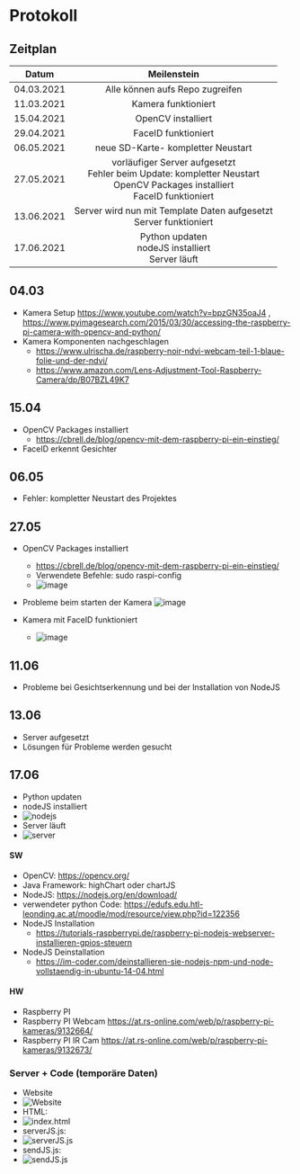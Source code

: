 # Protokoll

## Zeitplan
| Datum | Meilenstein |
| :-----------: | :-----------: |
| 04.03.2021    | Alle können aufs Repo zugreifen |
| 11.03.2021    | Kamera funktioniert|
| 15.04.2021    | OpenCV installiert|
| 29.04.2021    | FaceID funktioniert|
| 06.05.2021    | neue SD-Karte- kompletter Neustart|
| 27.05.2021    | vorläufiger Server aufgesetzt <br> Fehler beim Update: kompletter Neustart <br> OpenCV Packages installiert <br> FaceID funktioniert|
| 13.06.2021    | Server wird nun mit Template Daten aufgesetzt <br> Server funktioniert|
| 17.06.2021    | Python updaten <br>nodeJS installiert<br> Server läuft|

## 04.03
- Kamera Setup https://www.youtube.com/watch?v=bpzGN35oaJ4 , https://www.pyimagesearch.com/2015/03/30/accessing-the-raspberry-pi-camera-with-opencv-and-python/
- Kamera Komponenten nachgeschlagen
     - https://www.ulrischa.de/raspberry-noir-ndvi-webcam-teil-1-blaue-folie-und-der-ndvi/
     - https://www.amazon.com/Lens-Adjustment-Tool-Raspberry-Camera/dp/B07BZL49K7
## 15.04
- OpenCV Packages installiert 
     - https://cbrell.de/blog/opencv-mit-dem-raspberry-pi-ein-einstieg/ 
- FaceID erkennt Gesichter
## 06.05
- Fehler: kompletter Neustart des Projektes
## 27.05
- OpenCV Packages installiert 
     - https://cbrell.de/blog/opencv-mit-dem-raspberry-pi-ein-einstieg/ 
     - Verwendete Befehle: sudo raspi-config
     - ![image](https://user-images.githubusercontent.com/71823685/119818208-358fa680-beef-11eb-8d3a-05f9b517bd3f.png)

- Probleme beim starten der Kamera
 ![image](https://user-images.githubusercontent.com/71823685/119817449-4b509c00-beee-11eb-966e-a4aa179f632c.png)
- Kamera mit FaceID funktioniert
     - ![image](https://user-images.githubusercontent.com/71823685/119818435-7b4c6f00-beef-11eb-9711-f4fb3ab20a95.png)
## 11.06
- Probleme bei Gesichtserkennung und bei der Installation von NodeJS
## 13.06
- Server aufgesetzt 
- Lösungen für Probleme werden gesucht
## 17.06
- Python updaten
- nodeJS installiert
- ![nodejs](https://user-images.githubusercontent.com/71823685/122380503-3ce32680-cf68-11eb-845f-c63f25bac5de.jpg)
- Server läuft
- ![server](https://user-images.githubusercontent.com/71823685/122383425-1bd00500-cf6b-11eb-9bd8-14451e99b3f8.jpg)


#### SW
- OpenCV: https://opencv.org/
- Java Framework: highChart oder chartJS
- NodeJS: https://nodejs.org/en/download/
- verwendeter python Code: https://edufs.edu.htl-leonding.ac.at/moodle/mod/resource/view.php?id=122356
- NodeJS Installation
     - https://tutorials-raspberrypi.de/raspberry-pi-nodejs-webserver-installieren-gpios-steuern
- NodeJS Deinstallation
     - https://im-coder.com/deinstallieren-sie-nodejs-npm-und-node-vollstaendig-in-ubuntu-14-04.html

#### HW
- Raspberry PI
- Raspberry PI Webcam https://at.rs-online.com/web/p/raspberry-pi-kameras/9132664/
- Raspberry PI IR Cam https://at.rs-online.com/web/p/raspberry-pi-kameras/9132673/

### Server + Code (temporäre Daten)
- Website
- ![Website](https://user-images.githubusercontent.com/77103768/121804790-5cb4da80-cc48-11eb-8ee7-6080edb82af5.png)
- HTML: 
- ![index.html](https://user-images.githubusercontent.com/77103768/121804662-ce405900-cc47-11eb-8dab-9daa5317976a.png)
- serverJS.js:
- ![serverJS.js](https://user-images.githubusercontent.com/77103768/121804680-f039db80-cc47-11eb-9974-14c08cdf074c.png)
- sendJS.js:
- ![sendJS.js](https://user-images.githubusercontent.com/77103768/121804724-10699a80-cc48-11eb-810a-6bc4bb81c38a.png)

